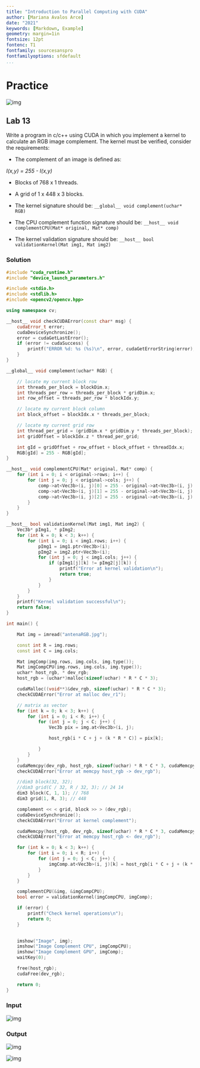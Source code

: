 ```yaml
---
title: "Introduction to Parallel Computing with CUDA"
author: [Mariana Avalos Arce]
date: "2021"
keywords: [Markdown, Example]
geometry: margin=1in
fontsize: 12pt
fontenc: T1
fontfamily: sourcesanspro  
fontfamilyoptions: sfdefault
...
```


# Practice

![img](res/1.png)

## Lab 13

Write a program in c/c++ using CUDA in which you implement a kernel to calculate an RGB image complement. The kernel must be verified, consider the requirements:

- The complement of an image is defined as:

*I(x,y) = 255 - I(x,y)*

- Blocks of 768 x 1 threads.

- A grid of 1 x 448 x 3 blocks.

- The kernel signature should be: `__global__ void complement(uchar* RGB)`

- The CPU complement function signature should be: `__host__ void complementCPU(Mat* original, Mat* comp)`

- The kernel validation signature should be: `__host__ bool validationKernel(Mat img1, Mat img2)`

### Solution

```c++
#include "cuda_runtime.h"
#include "device_launch_parameters.h"

#include <stdio.h>
#include <stdlib.h>
#include <opencv2/opencv.hpp>

using namespace cv;

__host__ void checkCUDAError(const char* msg) {
	cudaError_t error;
	cudaDeviceSynchronize();
	error = cudaGetLastError();
	if (error != cudaSuccess) {
		printf("ERROR %d: %s (%s)\n", error, cudaGetErrorString(error), msg);
	}
}

__global__ void complement(uchar* RGB) {

	// locate my current block row
	int threads_per_block = blockDim.x;
	int threads_per_row = threads_per_block * gridDim.x;
	int row_offset = threads_per_row * blockIdx.y;

	// locate my current block column
	int block_offset = blockIdx.x * threads_per_block; 

	// locate my current grid row
	int thread_per_grid = (gridDim.x * gridDim.y * threads_per_block);
	int gridOffset = blockIdx.z * thread_per_grid;

	int gId = gridOffset + row_offset + block_offset + threadIdx.x;
	RGB[gId] = 255 - RGB[gId];
}

__host__ void complementCPU(Mat* original, Mat* comp) {
	for (int i = 0; i < original->rows; i++) {
		for (int j = 0; j < original->cols; j++) {
			comp->at<Vec3b>(i, j)[0] = 255 - original->at<Vec3b>(i, j)[0];
			comp->at<Vec3b>(i, j)[1] = 255 - original->at<Vec3b>(i, j)[1];
			comp->at<Vec3b>(i, j)[2] = 255 - original->at<Vec3b>(i, j)[2];
		}
	}
}

__host__ bool validationKernel(Mat img1, Mat img2) {
	Vec3b* pImg1, * pImg2;
	for (int k = 0; k < 3; k++) {
		for (int i = 0; i < img1.rows; i++) {
			pImg1 = img1.ptr<Vec3b>(i);
			pImg2 = img2.ptr<Vec3b>(i);
			for (int j = 0; j < img1.cols; j++) {
				if (pImg1[j][k] != pImg2[j][k]) {
					printf("Error at kernel validation\n");
					return true;
				}
			}
		}
	}
	printf("Kernel validation successful\n");
	return false;
}

int main() {

	Mat img = imread("antenaRGB.jpg");

	const int R = img.rows;
	const int C = img.cols;

	Mat imgComp(img.rows, img.cols, img.type());
	Mat imgCompCPU(img.rows, img.cols, img.type());
	uchar* host_rgb, * dev_rgb;
	host_rgb = (uchar*)malloc(sizeof(uchar) * R * C * 3);

	cudaMalloc((void**)&dev_rgb, sizeof(uchar) * R * C * 3);
	checkCUDAError("Error at malloc dev_r1");

	// matrix as vector
	for (int k = 0; k < 3; k++) {
		for (int i = 0; i < R; i++) {
			for (int j = 0; j < C; j++) {
				Vec3b pix = img.at<Vec3b>(i, j);

				host_rgb[i * C + j + (k * R * C)] = pix[k];

			}
		}
	}
	cudaMemcpy(dev_rgb, host_rgb, sizeof(uchar) * R * C * 3, cudaMemcpyHostToDevice);
	checkCUDAError("Error at memcpy host_rgb -> dev_rgb");

	//dim3 block(32, 32);
	//dim3 grid(C / 32, R / 32, 3); // 24 14
	dim3 block(C, 1, 1); // 768
	dim3 grid(1, R, 3); // 448

	complement << < grid, block >> > (dev_rgb);
	cudaDeviceSynchronize();
	checkCUDAError("Error at kernel complement");

	cudaMemcpy(host_rgb, dev_rgb, sizeof(uchar) * R * C * 3, cudaMemcpyDeviceToHost);
	checkCUDAError("Error at memcpy host_rgb <- dev_rgb");

	for (int k = 0; k < 3; k++) {
		for (int i = 0; i < R; i++) {
			for (int j = 0; j < C; j++) {
				imgComp.at<Vec3b>(i, j)[k] = host_rgb[i * C + j + (k * R * C)];
			}
		}
	}

	complementCPU(&img, &imgCompCPU);
	bool error = validationKernel(imgCompCPU, imgComp);

	if (error) {
		printf("Check kernel operations\n");
		return 0;
	}
	

	imshow("Image", img);
	imshow("Image Complement CPU", imgCompCPU);
	imshow("Image Complement GPU", imgComp);
	waitKey(0);

	free(host_rgb);
	cudaFree(dev_rgb);

	return 0;
}
```

### Input

![img](res/in-lab13.png)

### Output

![img](res/out-imgs-lab13.png)

![img](res/out-console-lab13.png)
